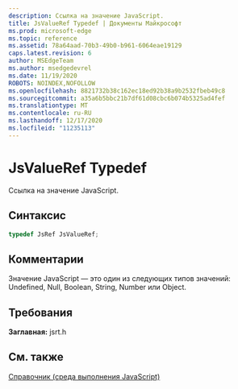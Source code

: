 ```yaml
---
description: Ссылка на значение JavaScript.
title: JsValueRef Typedef | Документы Майкрософт
ms.prod: microsoft-edge
ms.topic: reference
ms.assetid: 78a64aad-70b3-49b0-b961-6064eae19129
caps.latest.revision: 6
author: MSEdgeTeam
ms.author: msedgedevrel
ms.date: 11/19/2020
ROBOTS: NOINDEX,NOFOLLOW
ms.openlocfilehash: 8821732b38c162ec18ed92b38a9b2532fbeb49c8
ms.sourcegitcommit: a35a6b5bbc21b7df61d08cbc6b074b5325ad4fef
ms.translationtype: MT
ms.contentlocale: ru-RU
ms.lasthandoff: 12/17/2020
ms.locfileid: "11235113"
---
```

# JsValueRef Typedef

Ссылка на значение JavaScript.  
  
## Синтаксис  
  
```cpp 
typedef JsRef JsValueRef;  
```  
  
## Комментарии  
 Значение JavaScript — это один из следующих типов значений: Undefined, Null, Boolean, String, Number или Object.  
  
## Требования  
 **Заглавная:** jsrt.h  
  
## См. также  
 [Справочник (среда выполнения JavaScript)](../chakra-hosting/reference-javascript-runtime.md)
